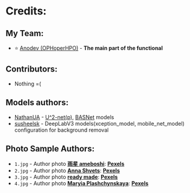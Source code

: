 # Credits:
## My Team:
* ⭐ [Anodev (OPHoperHPO)](https://github.com/OPHoperHPO) - __The main part of the functional__
## Contributors:
* Nothing =(
## Models authors:
* [NathanUA](https://github.com/NathanUA/) - [U^2-net(p)](https://github.com/NathanUA/U-2-Net), [BASNet](https://github.com/NathanUA/BASNet) models
* [susheelsk](https://github.com/susheelsk/image-background-removal) - DeepLabV3 models(xception_model, mobile_net_model) configuration for background removal
## Photo Sample Authors:
* `1.jpg` -  Author photo **[雨星 ameboshi](https://www.pexels.com/ru-ru/@ameboshi-1648993?utm_content=attributionCopyText&utm_medium=referral&utm_source=pexels)**: **[Pexels](https://www.pexels.com/ru-ru/photo/3594438/?utm_content=attributionCopyText&utm_medium=referral&utm_source=pexels)**
* `2.jpg` - Author photo **[Anna Shvets](https://www.pexels.com/ru-ru/@shvetsa?utm_content=attributionCopyText&utm_medium=referral&utm_source=pexels)**: **[Pexels](https://www.pexels.com/ru-ru/photo/4557400/?utm_content=attributionCopyText&utm_medium=referral&utm_source=pexels)**
* `3.jpg` - Author photo **[ready made](https://www.pexels.com/ru-ru/@readymade?utm_content=attributionCopyText&utm_medium=referral&utm_source=pexels)**: **[Pexels](https://www.pexels.com/ru-ru/photo/3850542/?utm_content=attributionCopyText&utm_medium=referral&utm_source=pexels)**
* `4.jpg` - Author photo **[Maryia Plashchynskaya](https://www.pexels.com/ru-ru/@maryia-plashchynskaya-1786654?utm_content=attributionCopyText&utm_medium=referral&utm_source=pexels)**: **[Pexels](https://www.pexels.com/ru-ru/photo/4457131/?utm_content=attributionCopyText&utm_medium=referral&utm_source=pexels)**